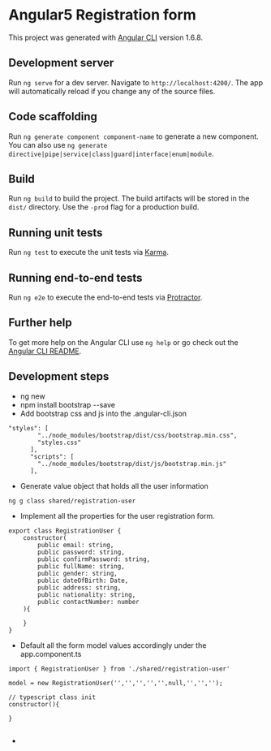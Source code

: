 # Angular5 Registration form

This project was generated with [Angular CLI](https://github.com/angular/angular-cli) version 1.6.8.

## Development server

Run `ng serve` for a dev server. Navigate to `http://localhost:4200/`. The app will automatically reload if you change any of the source files.

## Code scaffolding

Run `ng generate component component-name` to generate a new component. You can also use `ng generate directive|pipe|service|class|guard|interface|enum|module`.

## Build

Run `ng build` to build the project. The build artifacts will be stored in the `dist/` directory. Use the `-prod` flag for a production build.

## Running unit tests

Run `ng test` to execute the unit tests via [Karma](https://karma-runner.github.io).

## Running end-to-end tests

Run `ng e2e` to execute the end-to-end tests via [Protractor](http://www.protractortest.org/).

## Further help

To get more help on the Angular CLI use `ng help` or go check out the [Angular CLI README](https://github.com/angular/angular-cli/blob/master/README.md).


## Development steps

* ng new <app name>
* npm install bootstrap --save
* Add bootstrap css and js into the .angular-cli.json

```
"styles": [
        "../node_modules/bootstrap/dist/css/bootstrap.min.css",
        "styles.css"
      ],
      "scripts": [
        "../node_modules/bootstrap/dist/js/bootstrap.min.js"
      ],
```
* Generate value object that holds all the user information 
```
ng g class shared/registration-user

```
* Implement all the properties for the user registration form.
```
export class RegistrationUser {
    constructor(
        public email: string,
        public password: string,
        public confirmPassword: string,
        public fullName: string,
        public gender: string,
        public dateOfBirth: Date,
        public address: string,
        public nationality: string,
        public contactNumber: number
    ){

    }
}
```

 * Default all the form model values accordingly under the app.component.ts

 ```
import { RegistrationUser } from './shared/registration-user'

model = new RegistrationUser('','','','','',null,'','','');

// typescript class init
constructor(){

}
  
```

* 




